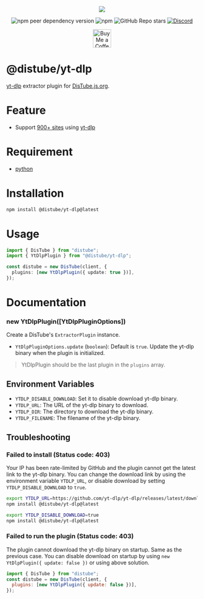 <div align="center">
  <p>
    <a href="https://nodei.co/npm/@distube/yt-dlp"><img src="https://nodei.co/npm/@distube/yt-dlp.png?downloads=true&downloadRank=true&stars=true"></a>
  </p>
  <p>
    <img alt="npm peer dependency version" src="https://img.shields.io/npm/dependency-version/@distube/yt-dlp/peer/distube?style=flat-square">
    <img alt="npm" src="https://img.shields.io/npm/dt/@distube/yt-dlp?logo=npm&style=flat-square">
    <img alt="GitHub Repo stars" src="https://img.shields.io/github/stars/distubejs/extractor-plugins?logo=github&logoColor=white&style=flat-square">
    <a href="https://discord.gg/feaDd9h"><img alt="Discord" src="https://img.shields.io/discord/732254550689316914?logo=discord&logoColor=white&style=flat-square"></a>
  </p>
  <p>
    <a href='https://ko-fi.com/skick' target='_blank'><img height='48' src='https://storage.ko-fi.com/cdn/kofi3.png' alt='Buy Me a Coffee at ko-fi.com' /></a>
  </p>
</div>

# @distube/yt-dlp

[yt-dlp](https://github.com/yt-dlp/yt-dlp) extractor plugin for [DisTube.js.org](https://distube.js.org).

# Feature

- Support [900+ sites](https://github.com/yt-dlp/yt-dlp/blob/master/supportedsites.md) using [yt-dlp](https://github.com/yt-dlp/yt-dlp)

# Requirement

- [python](https://www.python.org/)

# Installation

```sh
npm install @distube/yt-dlp@latest
```

# Usage

```ts
import { DisTube } from "distube";
import { YtDlpPlugin } from "@distube/yt-dlp";

const distube = new DisTube(client, {
  plugins: [new YtDlpPlugin({ update: true })],
});
```

# Documentation

### new YtDlpPlugin([YtDlpPluginOptions])

Create a DisTube's `ExtractorPlugin` instance.

- `YtDlpPluginOptions.update` (`boolean`): Default is `true`. Update the yt-dlp binary when the plugin is initialized.

> YtDlpPlugin should be the last plugin in the `plugins` array.

## Environment Variables

- `YTDLP_DISABLE_DOWNLOAD`: Set it to disable download yt-dlp binary.
- `YTDLP_URL`: The URL of the yt-dlp binary to download.
- `YTDLP_DIR`: The directory to download the yt-dlp binary.
- `YTDLP_FILENAME`: The filename of the yt-dlp binary.

## Troubleshooting

### Failed to install (Status code: 403)

Your IP has been rate-limited by GitHub and the plugin cannot get the latest link to the yt-dlp binary.
You can change the download link by using the environment variable `YTDLP_URL`, or disable download by setting `YTDLP_DISABLE_DOWNLOAD` to `true`.

```sh
export YTDLP_URL=https://github.com/yt-dlp/yt-dlp/releases/latest/download/yt-dlp
npm install @distube/yt-dlp@latest
```

```sh
export YTDLP_DISABLE_DOWNLOAD=true
npm install @distube/yt-dlp@latest
```

### Failed to run the plugin (Status code: 403)

The plugin cannot download the yt-dlp binary on startup. Same as the previous case.
You can disable download on startup by using `new YtDlpPlugin({ update: false })` or using above solution.

```js
import { DisTube } from "distube";
const distube = new DisTube(client, {
  plugins: [new YtDlpPlugin({ update: false })],
});
```
